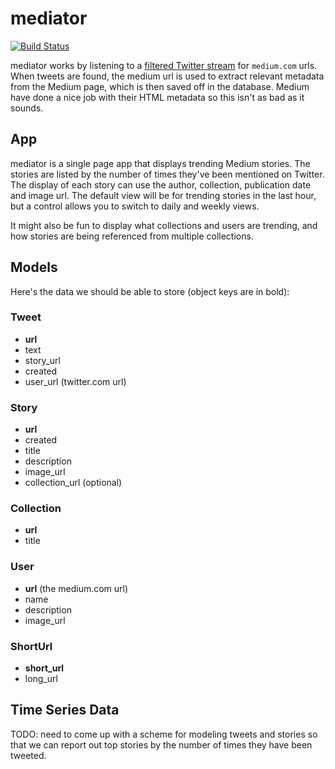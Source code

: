 # mediator

[![Build Status](https://secure.travis-ci.org/edsu/mediator.png)](http://travis-ci.org/edsu/mediator)

mediator works by listening to a [filtered Twitter
stream](https://dev.twitter.com/docs/api/1.1/post/statuses/filter) for
`medium.com` urls. When tweets are found, the medium url is used to extract
relevant metadata from the Medium page, which is then saved off in the database.
Medium have done a nice job with their HTML metadata so this isn't as bad 
as it sounds.

## App

mediator is a single page app that displays trending Medium stories. The
stories are listed by the number of times they've been mentioned on Twitter. The
display of each story can use the author, collection, publication date and image
url. The default view will be for trending stories in the last hour, but a
control allows you to switch to daily and weekly views.

It might also be fun to display what collections and users are trending, and how 
stories are being referenced from multiple collections.

## Models

Here's the data we should be able to store (object keys are in bold):

### Tweet

* **url**
* text
* story_url
* created
* user_url (twitter.com url)

### Story

* **url**
* created
* title
* description
* image_url
* collection_url (optional)

### Collection

* **url**
* title

### User

* **url** (the medium.com url)
* name
* description
* image_url

### ShortUrl

* **short_url**
* long_url

## Time Series Data

TODO: need to come up with a scheme for modeling tweets and stories so that we
can report out top stories by the number of times they have been tweeted.


